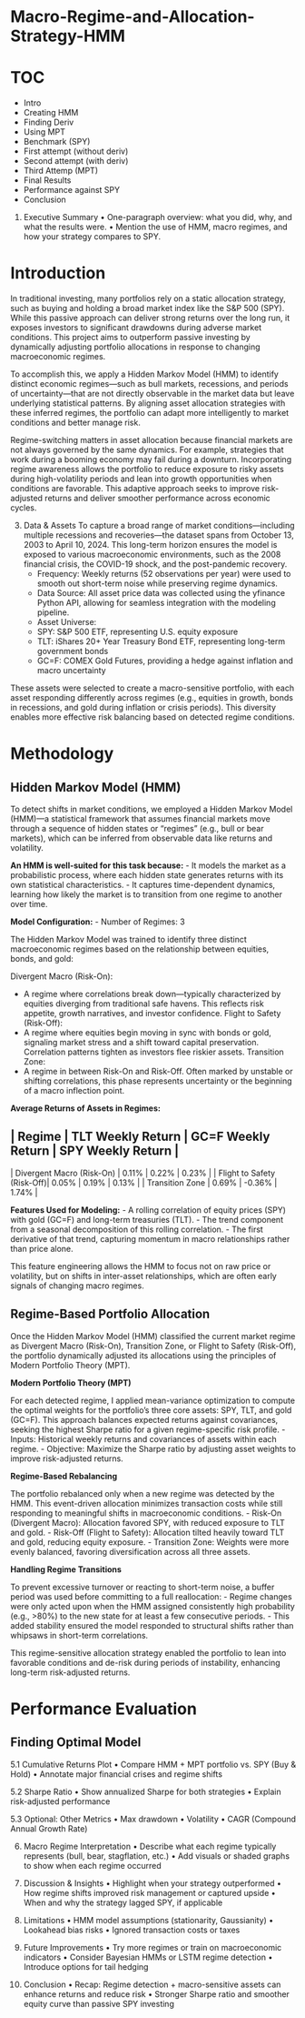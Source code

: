# Macro-Regime-and-Allocation-Strategy-HMM

# TOC
- Intro
- Creating HMM
- Finding Deriv
- Using MPT
- Benchmark (SPY)
- First attempt (without deriv)
- Second attempt (with deriv)
- Third Attemp (MPT)
- Final Results
- Performance against SPY
- Conclusion

1. Executive Summary
	•	One-paragraph overview: what you did, why, and what the results were.
	•	Mention the use of HMM, macro regimes, and how your strategy compares to SPY.

# Introduction

In traditional investing, many portfolios rely on a static allocation strategy, such as buying and holding a broad market index like the S&P 500 (SPY). While this passive approach can deliver strong returns over the long run, it exposes investors to significant drawdowns during adverse market conditions. This project aims to outperform passive investing by dynamically adjusting portfolio allocations in response to changing macroeconomic regimes.

To accomplish this, we apply a Hidden Markov Model (HMM) to identify distinct economic regimes—such as bull markets, recessions, and periods of uncertainty—that are not directly observable in the market data but leave underlying statistical patterns. By aligning asset allocation strategies with these inferred regimes, the portfolio can adapt more intelligently to market conditions and better manage risk.

Regime-switching matters in asset allocation because financial markets are not always governed by the same dynamics. For example, strategies that work during a booming economy may fail during a downturn. Incorporating regime awareness allows the portfolio to reduce exposure to risky assets during high-volatility periods and lean into growth opportunities when conditions are favorable. This adaptive approach seeks to improve risk-adjusted returns and deliver smoother performance across economic cycles.

3. Data & Assets
To capture a broad range of market conditions—including multiple recessions and recoveries—the dataset spans from October 13, 2003 to April 10, 2024. This long-term horizon ensures the model is exposed to various macroeconomic environments, such as the 2008 financial crisis, the COVID-19 shock, and the post-pandemic recovery.
	- Frequency: Weekly returns (52 observations per year) were used to smooth out short-term noise while preserving regime dynamics.
	- Data Source: All asset price data was collected using the yfinance Python API, allowing for seamless integration with the modeling pipeline.
	- Asset Universe:
	- SPY: S&P 500 ETF, representing U.S. equity exposure
	- TLT: iShares 20+ Year Treasury Bond ETF, representing long-term government bonds
	- GC=F: COMEX Gold Futures, providing a hedge against inflation and macro uncertainty

These assets were selected to create a macro-sensitive portfolio, with each asset responding differently across regimes (e.g., equities in growth, bonds in recessions, and gold during inflation or crisis periods). This diversity enables more effective risk balancing based on detected regime conditions.

# Methodology

## Hidden Markov Model (HMM)

To detect shifts in market conditions, we employed a Hidden Markov Model (HMM)—a statistical framework that assumes financial markets move through a sequence of hidden states or “regimes” (e.g., bull or bear markets), which can be inferred from observable data like returns and volatility.

**An HMM is well-suited for this task because:**
	- It models the market as a probabilistic process, where each hidden state generates returns with its own statistical characteristics.
	- It captures time-dependent dynamics, learning how likely the market is to transition from one regime to another over time.

**Model Configuration:**
	- Number of Regimes: 3
  
The Hidden Markov Model was trained to identify three distinct macroeconomic regimes based on the relationship between equities, bonds, and gold:

Divergent Macro (Risk-On):
  - A regime where correlations break down—typically characterized by equities diverging from traditional safe havens. This reflects risk appetite, growth narratives, and investor confidence.
Flight to Safety (Risk-Off):
  - A regime where equities begin moving in sync with bonds or gold, signaling market stress and a shift toward capital preservation. Correlation patterns tighten as investors flee riskier assets.
Transition Zone:
  - A regime in between Risk-On and Risk-Off. Often marked by unstable or shifting correlations, this phase represents uncertainty or the beginning of a macro inflection point.

**Average Returns of Assets in Regimes:**

| Regime                     | TLT Weekly Return | GC=F Weekly Return | SPY Weekly Return |
-------------------------------------------------------------------------------------------
| Divergent Macro (Risk-On)  | 0.11%             | 0.22%              | 0.23%             |
| Flight to Safety (Risk-Off)| 0.05%             | 0.19%              | 0.13%             |
| Transition Zone            | 0.69%             | -0.36%             | 1.74%             |


**Features Used for Modeling:**
	- A rolling correlation of equity prices (SPY) with gold (GC=F) and long-term treasuries (TLT).
	- The trend component from a seasonal decomposition of this rolling correlation.
	- The first derivative of that trend, capturing momentum in macro relationships rather than price alone.

This feature engineering allows the HMM to focus not on raw price or volatility, but on shifts in inter-asset relationships, which are often early signals of changing macro regimes.

## Regime-Based Portfolio Allocation
Once the Hidden Markov Model (HMM) classified the current market regime as Divergent Macro (Risk-On), Transition Zone, or Flight to Safety (Risk-Off), the portfolio dynamically adjusted its allocations using the principles of Modern Portfolio Theory (MPT).

**Modern Portfolio Theory (MPT)**

For each detected regime, I applied mean-variance optimization to compute the optimal weights for the portfolio’s three core assets: SPY, TLT, and gold (GC=F). This approach balances expected returns against covariances, seeking the highest Sharpe ratio for a given regime-specific risk profile.
	- Inputs: Historical weekly returns and covariances of assets within each regime.
	- Objective: Maximize the Sharpe ratio by adjusting asset weights to improve risk-adjusted returns.

**Regime-Based Rebalancing**

The portfolio rebalanced only when a new regime was detected by the HMM. This event-driven allocation minimizes transaction costs while still responding to meaningful shifts in macroeconomic conditions.
	- Risk-On (Divergent Macro): Allocation favored SPY, with reduced exposure to TLT and gold.
	- Risk-Off (Flight to Safety): Allocation tilted heavily toward TLT and gold, reducing equity exposure.
	- Transition Zone: Weights were more evenly balanced, favoring diversification across all three assets.

**Handling Regime Transitions**

To prevent excessive turnover or reacting to short-term noise, a buffer period was used before committing to a full reallocation:
	- Regime changes were only acted upon when the HMM assigned consistently high probability (e.g., >80%) to the new state for at least a few consecutive periods.
	- This added stability ensured the model responded to structural shifts rather than whipsaws in short-term correlations.

This regime-sensitive allocation strategy enabled the portfolio to lean into favorable conditions and de-risk during periods of instability, enhancing long-term risk-adjusted returns.

# Performance Evaluation

## Finding Optimal Model


5.1 Cumulative Returns Plot
	•	Compare HMM + MPT portfolio vs. SPY (Buy & Hold)
	•	Annotate major financial crises and regime shifts

5.2 Sharpe Ratio
	•	Show annualized Sharpe for both strategies
	•	Explain risk-adjusted performance

5.3 Optional: Other Metrics
	•	Max drawdown
	•	Volatility
	•	CAGR (Compound Annual Growth Rate)

 6. Macro Regime Interpretation
	•	Describe what each regime typically represents (bull, bear, stagflation, etc.)
	•	Add visuals or shaded graphs to show when each regime occurred

7. Discussion & Insights
	•	Highlight when your strategy outperformed
	•	How regime shifts improved risk management or captured upside
	•	When and why the strategy lagged SPY, if applicable

8. Limitations
	•	HMM model assumptions (stationarity, Gaussianity)
	•	Lookahead bias risks
	•	Ignored transaction costs or taxes

9. Future Improvements
	•	Try more regimes or train on macroeconomic indicators
	•	Consider Bayesian HMMs or LSTM regime detection
	•	Introduce options for tail hedging

10. Conclusion
	•	Recap: Regime detection + macro-sensitive assets can enhance returns and reduce risk
	•	Stronger Sharpe ratio and smoother equity curve than passive SPY investing

